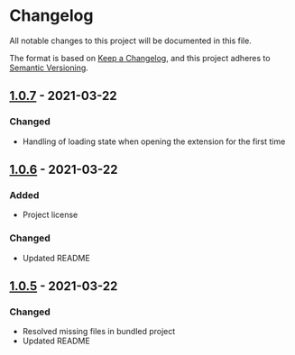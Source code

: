 # Changelog

All notable changes to this project will be documented in this file.

The format is based on [Keep a Changelog](https://keepachangelog.com/en/1.0.0/),
and this project adheres to [Semantic Versioning](https://semver.org/spec/v2.0.0.html).

## [1.0.7](https://github.com/barclayd/pr-finder/releases/tag/1.0.7) - 2021-03-22

### Changed

- Handling of loading state when opening the extension for the first time
## [1.0.6](https://github.com/barclayd/pr-finder/releases/tag/1.0.6) - 2021-03-22

### Added

- Project license

### Changed

- Updated README

## [1.0.5](https://github.com/barclayd/pr-finder/releases/tag/1.0.5) - 2021-03-22

### Changed

- Resolved missing files in bundled project
- Updated README
